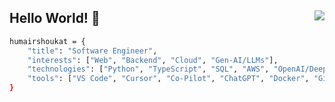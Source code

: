 <h2>
    Hello World! 👋
    <img align="right" src="https://komarev.com/ghpvc/?username=humairshoukat&style=circle&color=blueviolet">
</h2>

```bash
humairshoukat = {
    "title": "Software Engineer",
    "interests": ["Web", "Backend", "Cloud", "Gen-AI/LLMs"],
    "technologies": ["Python", "TypeScript", "SQL", "AWS", "OpenAI/DeepSeek"],
    "tools": ["VS Code", "Cursor", "Co-Pilot", "ChatGPT", "Docker", "GitHub"]
}
```

<!---
![Humairs's GitHub stats](https://github-readme-stats.vercel.app/api?username=humairshoukat&show_icons=true&theme=defaultl&rank_icon=github) 
<!--- rank_icon=percentile --->
<!---
![Top Langs](https://github-readme-stats.vercel.app/api/top-langs/?username=humairshoukat&langs_count=14&count_private=true&layout=compact&custom_title=Humair%20Shoukat%27s%20Top%20Languages&card_width=465&hide=java,PHP,hack,verilog,assembly,coq)
--->


<!---
humairshoukat/humairshoukat is a ✨ special ✨ repository because its `README.md` (this file) appears on your GitHub profile.
You can click the Preview link to take a look at your changes.
--->  
